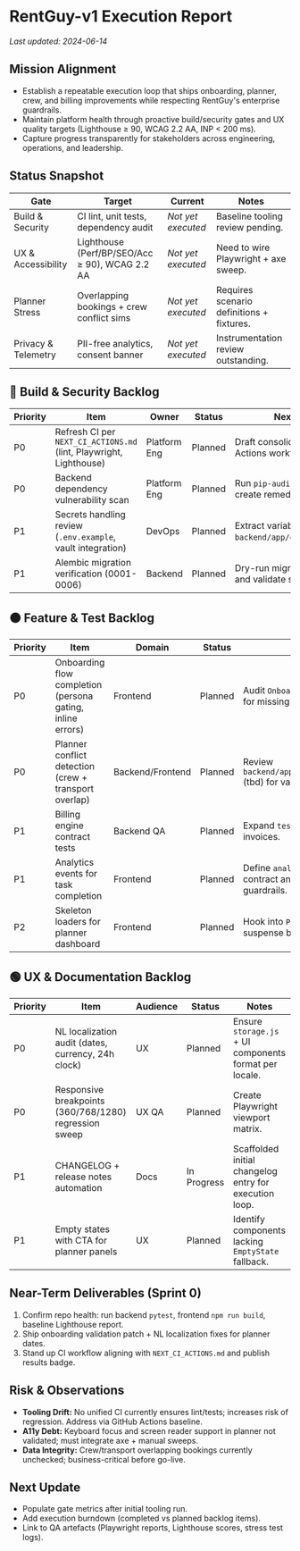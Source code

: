 # RentGuy-v1 Execution Report

_Last updated: 2024-06-14_

## Mission Alignment
- Establish a repeatable execution loop that ships onboarding, planner, crew, and billing improvements while respecting RentGuy's enterprise guardrails.
- Maintain platform health through proactive build/security gates and UX quality targets (Lighthouse ≥ 90, WCAG 2.2 AA, INP < 200 ms).
- Capture progress transparently for stakeholders across engineering, operations, and leadership.

## Status Snapshot
| Gate | Target | Current | Notes |
| --- | --- | --- | --- |
| Build & Security | CI lint, unit tests, dependency audit | _Not yet executed_ | Baseline tooling review pending.
| UX & Accessibility | Lighthouse (Perf/BP/SEO/Acc ≥ 90), WCAG 2.2 AA | _Not yet executed_ | Need to wire Playwright + axe sweep.
| Planner Stress | Overlapping bookings + crew conflict sims | _Not yet executed_ | Requires scenario definitions + fixtures.
| Privacy & Telemetry | PII-free analytics, consent banner | _Not yet executed_ | Instrumentation review outstanding.

## 🔴 Build & Security Backlog
| Priority | Item | Owner | Status | Next Step |
| --- | --- | --- | --- | --- |
| P0 | Refresh CI per `NEXT_CI_ACTIONS.md` (lint, Playwright, Lighthouse) | Platform Eng | Planned | Draft consolidated GitHub Actions workflow.
| P0 | Backend dependency vulnerability scan | Platform Eng | Planned | Run `pip-audit` baseline, create remediation list.
| P1 | Secrets handling review (`.env.example`, vault integration) | DevOps | Planned | Extract variables from `backend/app/core/config.py`.
| P1 | Alembic migration verification (0001-0006) | Backend | Planned | Dry-run migrations locally and validate schema drift.

## 🟠 Feature & Test Backlog
| Priority | Item | Domain | Status | Notes |
| --- | --- | --- | --- | --- |
| P0 | Onboarding flow completion (persona gating, inline errors) | Frontend | Planned | Audit `OnboardingOverlay.jsx` for missing states.
| P0 | Planner conflict detection (crew + transport overlap) | Backend/Frontend | Planned | Review `backend/app/routes/planner.py` (tbd) for validation hooks.
| P1 | Billing engine contract tests | Backend QA | Planned | Expand `tests` suite with fuzzed invoices.
| P1 | Analytics events for task completion | Frontend | Planned | Define `analytics.track` contract and data layer guardrails.
| P2 | Skeleton loaders for planner dashboard | Frontend | Planned | Hook into `Planner.jsx` suspense boundaries.

## 🟢 UX & Documentation Backlog
| Priority | Item | Audience | Status | Notes |
| --- | --- | --- | --- | --- |
| P0 | NL localization audit (dates, currency, 24h clock) | UX | Planned | Ensure `storage.js` + UI components format per locale.
| P0 | Responsive breakpoints (360/768/1280) regression sweep | UX QA | Planned | Create Playwright viewport matrix.
| P1 | CHANGELOG + release notes automation | Docs | In Progress | Scaffolded initial changelog entry for execution loop.
| P1 | Empty states with CTA for planner panels | UX | Planned | Identify components lacking `EmptyState` fallback.

## Near-Term Deliverables (Sprint 0)
1. Confirm repo health: run backend `pytest`, frontend `npm run build`, baseline Lighthouse report.
2. Ship onboarding validation patch + NL localization fixes for planner dates.
3. Stand up CI workflow aligning with `NEXT_CI_ACTIONS.md` and publish results badge.

## Risk & Observations
- **Tooling Drift:** No unified CI currently ensures lint/tests; increases risk of regression. Address via GitHub Actions baseline.
- **A11y Debt:** Keyboard focus and screen reader support in planner not validated; must integrate axe + manual sweeps.
- **Data Integrity:** Crew/transport overlapping bookings currently unchecked; business-critical before go-live.

## Next Update
- Populate gate metrics after initial tooling run.
- Add execution burndown (completed vs planned backlog items).
- Link to QA artefacts (Playwright reports, Lighthouse scores, stress test logs).
